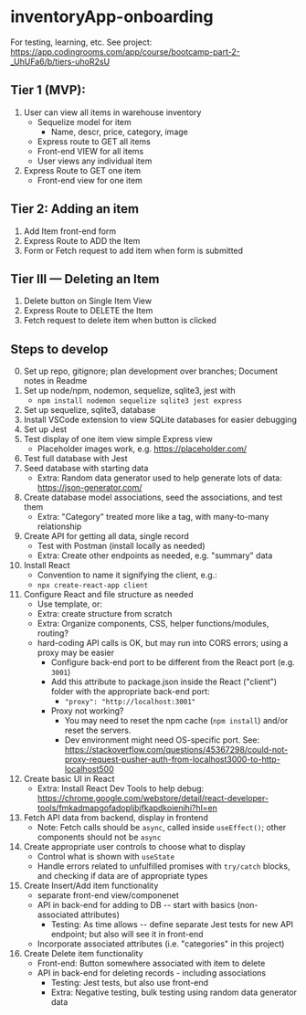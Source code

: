 # inventoryApp-onboarding
For testing, learning, etc.  See project: https://app.codingrooms.com/app/course/bootcamp-part-2-_UhUFa6/b/tiers-uhoR2sU

## Tier 1 (MVP): 
1. User can view all items in warehouse inventory
    * Sequelize model for item
        * Name, descr, price, category, image
    * Express route to GET all items
    * Front-end VIEW for all items
    * User views any individual item
2. Express Route to GET one item
    * Front-end view for one item

## Tier 2: Adding an item
1. Add Item front-end form
2. Express Route to ADD the Item
3. Form or Fetch request to add item when form is submitted

## Tier III — Deleting an Item
1. Delete button on Single Item View
2. Express Route to DELETE the Item
3. Fetch request to delete item when button is clicked

## Steps to develop
0. Set up repo, gitignore; plan development over branches; Document notes in Readme
1. Set up node/npm, nodemon, sequelize, sqlite3, jest with
    * ``npm install nodemon sequelize sqlite3 jest express``
2. Set up sequelize, sqlite3, database
3. Install VSCode extension to view SQLite databases for easier debugging
4. Set up Jest
5. Test display of one item view simple Express view
    * Placeholder images work, e.g. https://placeholder.com/
6. Test full database with Jest
7. Seed database with starting data
    * Extra: Random data generator used to help generate lots of data: https://json-generator.com/
8. Create database model associations, seed the associations, and test them
    * Extra: "Category" treated more like a tag, with many-to-many relationship
9. Create API for getting all data, single record
    * Test with Postman (install locally as needed)
    * Extra: Create other endpoints as needed, e.g. "summary" data
10. Install React
    * Convention to name it signifying the client, e.g.:
    * ``npx create-react-app client``
11. Configure React and file structure as needed
    * Use template, or:
    * Extra: create structure from scratch
    * Extra: Organize components, CSS, helper functions/modules, routing?
    * hard-coding API calls is OK, but may run into CORS errors; using a proxy may be easier
        * Configure back-end port to be different from the React port (e.g. ``3001``)
        * Add this attribute to package.json inside the React ("client") folder with the appropriate back-end port: 
            * ``"proxy": "http://localhost:3001"``
        * Proxy not working? 
            * You may need to reset the npm cache (``npm install``) and/or reset the servers.
            * Dev environment might need OS-specific port. See: https://stackoverflow.com/questions/45367298/could-not-proxy-request-pusher-auth-from-localhost3000-to-http-localhost500
12. Create basic UI in React
    * Extra: Install React Dev Tools to help debug: https://chrome.google.com/webstore/detail/react-developer-tools/fmkadmapgofadopljbjfkapdkoienihi?hl=en
13. Fetch API data from backend, display in frontend
    * Note: Fetch calls should be ``async``, called inside ``useEffect()``; other components should not be ``async``
14. Create appropriate user controls to choose what to display
    * Control what is shown with ``useState``
    * Handle errors related to unfulfilled promises with ``try/catch`` blocks, and checking if data are of appropriate types
15. Create Insert/Add item functionality
    * separate front-end view/componenet
    * API in back-end for adding to DB -- start with basics (non-associated attributes)
        * Testing: As time allows -- define separate Jest tests for new API endpoint; but also will see it in front-end
    * Incorporate associated attributes (i.e. "categories" in this project)
16. Create Delete item functionality
    * Front-end: Button somewhere associated with item to delete
    * API in back-end for deleting records - including associations
        * Testing: Jest tests, but also use front-end
        * Extra:  Negative testing, bulk testing using random data generator data
